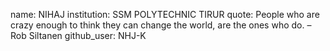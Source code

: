 name: NIHAJ
institution: SSM POLYTECHNIC TIRUR
quote: People who are crazy enough to think they can change the world, are the ones who do. – Rob Siltanen
github_user: NHJ-K
